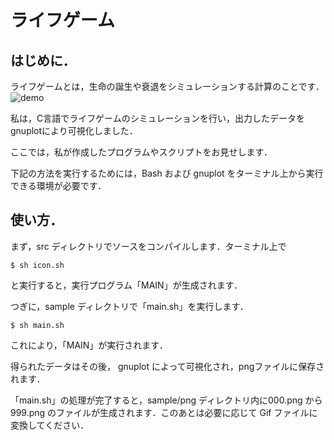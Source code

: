 # ライフゲーム

## はじめに．

ライフゲームとは，生命の誕生や衰退をシミュレーションする計算のことです．
![demo](https://raw.github.com/wiki/KazuhisaMiyazawa/LifeGame/images/movie.gif)

私は，C言語でライフゲームのシミュレーションを行い，出力したデータをgnuplotにより可視化しました．

ここでは，私が作成したプログラムやスクリプトをお見せします．

下記の方法を実行するためには，Bash および gnuplot をターミナル上から実行できる環境が必要です．



## 使い方．

まず，src ディレクトリでソースをコンパイルします．ターミナル上で

```shell
$ sh icon.sh	
```

 と実行すると，実行プログラム「MAIN」が生成されます．

つぎに，sample ディレクトリで「main.sh」を実行します．

```shell
$ sh main.sh
```

これにより，「MAIN」が実行されます．

得られたデータはその後， gnuplot によって可視化され，pngファイルに保存されます．

「main.sh」の処理が完了すると，sample/png ディレクトリ内に000.png から999.png のファイルが生成されます．このあとは必要に応じて Gif ファイルに変換してください．


